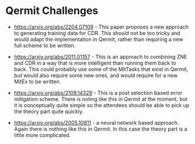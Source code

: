 # Qermit Challenges

- https://arxiv.org/abs/2204.07109 - This paper proposes a new approach to generating training data for CDR. This should not be too tricky and would adapt the implementation in Qermit, rather than requiring a new full scheme to be written.

- https://arxiv.org/abs/2011.01157 - This is an approach to combining ZNE and CDR in a way that is more intelligent than running them back to back. This could probably use some of the MitTasks that exist in Qermit, but would also require some new ones, and would require for a new MitEx to be written.

- https://arxiv.org/abs/2109.14329 - This is a post selection based error mitigation scheme. There is noting like this in Qermit at the moment, but it is conceptually quite simple so the attendees should be able to pick up the theory part quite quickly.

 - https://arxiv.org/abs/2005.10811 - a neural network based approach. Again there is nothing like this in Qermit. In this case the theory part is a little more complicated.